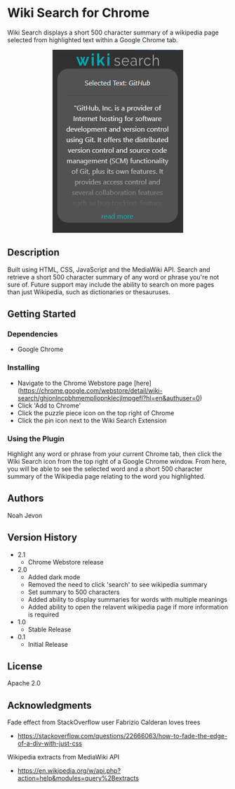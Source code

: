 # Wiki Search for Chrome

Wiki Search displays a short 500 character summary of a wikipedia page selected from highlighted text within a Google Chrome tab.

<p align="center">
  <img src="https://github.com/noahjevon/Wiki-Search/blob/master/images/description_screnshot_2.PNG">
</p>

## Description

Built using HTML, CSS, JavaScript and the MediaWiki API. Search and retrieve a short 500 character summary of any word or phrase you're not sure of. 
Future support may include the ability to search on more pages than just Wikipedia, such as dictionaries or thesauruses.


## Getting Started

### Dependencies

* Google Chrome

### Installing

* Navigate to the Chrome Webstore page [here] (https://chrome.google.com/webstore/detail/wiki-search/ghjonlncpbhmempllopnklecjlmpgefl?hl=en&authuser=0)
* Click 'Add to Chrome'
* Click the puzzle piece icon on the top right of Chrome
* Click the pin icon next to the Wiki Search Extension

### Using the Plugin

Highlight any word or phrase from your current Chrome tab, then click the Wiki Search icon from the top right of a Google Chrome window. From here, you will be able to see
the selected word and a short 500 character summary of the Wikipedia page relating to the word you highlighted.

## Authors

Noah Jevon

## Version History
* 2.1
    * Chrome Webstore release 
* 2.0
    * Added dark mode
    * Removed the need to click 'search' to see wikipedia summary
    * Set summary to 500 characters
    * Added ability to display summaries for words with multiple meanings
    * Added ability to open the relavent wikipedia page if more information is required
* 1.0
    * Stable Release
* 0.1
    * Initial Release

## License

Apache 2.0

## Acknowledgments

Fade effect from StackOverflow user Fabrizio Calderan loves trees
* https://stackoverflow.com/questions/22666063/how-to-fade-the-edge-of-a-div-with-just-css

Wikipedia extracts from MediaWiki API
* https://en.wikipedia.org/w/api.php?action=help&modules=query%2Bextracts
